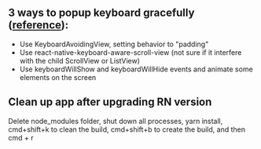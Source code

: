 ## 3 ways to popup keyboard gracefully ([reference](https://medium.freecodecamp.com/how-to-make-your-react-native-app-respond-gracefully-when-the-keyboard-pops-up-7442c1535580)):
- Use KeyboardAvoidingView, setting behavior to "padding"
- Use react-native-keyboard-aware-scroll-view (not sure if it interfere with the child ScrollView or ListView)
- Use keyboardWillShow and keyboardWillHide events and animate some elements on the screen

## Clean up app after upgrading RN version 

Delete node_modules folder, shut down all processes, yarn install, cmd+shift+k to clean the build, cmd+shift+b to create the build, and then cmd + r
